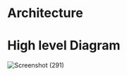 # Architecture
# High level Diagram
![Screenshot (291)](https://user-images.githubusercontent.com/89648059/132456708-8bb33083-7b88-408f-a475-97fb3500cb03.png)


